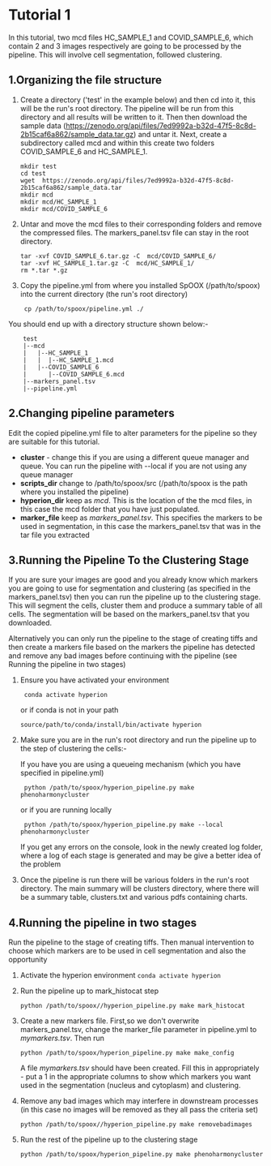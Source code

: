 # Tutorial 1
In this tutorial, two mcd files HC_SAMPLE_1 and COVID_SAMPLE_6, which contain 2 and 3 images respectively are going to be processed by the pipeline. This will involve cell segmentation, followed clustering. 

##  1.Organizing the file structure

1. Create a directory ('test' in the example below) and then cd into it, this will be the run's root directory. The pipeline will be run from this directory and all results will be written to it. Then then download the sample data (https://zenodo.org/api/files/7ed9992a-b32d-47f5-8c8d-2b15caf6a862/sample_data.tar.gz) and untar it. Next, create a subdirectory called mcd and within this create two folders COVID_SAMPLE_6 and HC_SAMPLE_1.

    ```
    mkdir test
    cd test
    wget  https://zenodo.org/api/files/7ed9992a-b32d-47f5-8c8d-2b15caf6a862/sample_data.tar
    mkdir mcd
    mkdir mcd/HC_SAMPLE_1
    mkdir mcd/COVID_SAMPLE_6 
    ```


2. Untar and move the mcd files to their corresponding folders and remove the compressed files. The markers_panel.tsv file can stay in the root directory.
    ```
    tar -xvf COVID_SAMPLE_6.tar.gz -C  mcd/COVID_SAMPLE_6/
    tar -xvf HC_SAMPLE_1.tar.gz -C  mcd/HC_SAMPLE_1/ 
    rm *.tar *.gz
    ```

3. Copy the pipeline.yml from where you installed SpOOX (/path/to/spoox) into the current directory (the run's root directory)
   ```
    cp /path/to/spoox/pipeline.yml ./
   ```

You should end up with a directory structure shown below:-
```
    test
    |--mcd
    |   |--HC_SAMPLE_1
    |   |  |--HC_SAMPLE_1.mcd
    |   |--COVID_SAMPLE_6
    |      |--COVID_SAMPLE_6.mcd
    |--markers_panel.tsv
    |--pipeline.yml
```

## 2.Changing pipeline parameters 

Edit the copied pipeline.yml file to alter parameters for the pipeline so they are suitable for this tutorial.

* **cluster** - change this if you are using a different queue manager and queue. You can run the pipeline with --local if you are not using any queue manager
* **scripts_dir**  change to /path/to/spoox/src (/path/to/spoox is the path where you installed the pipeline)
* **hyperion_dir** keep as *mcd*. This is the location of the the mcd files, in this case the mcd folder that you have just populated.
* **marker_file**  keep as *markers_panel.tsv*. This specifies the markers to be used in segmentation, in this case the markers_panel.tsv that was in the tar file you extracted


## 3.Running the Pipeline To the Clustering Stage 

If you are sure your images are good and you already know which markers you are going to use for segmentation and clustering (as specified in the markers_panel.tsv) then you can run the pipeline up to the clustering stage. This will segment the cells, cluster them and produce a summary table of all cells. The segmentation will be based on the markers_panel.tsv that you downloaded.

Alternatively you can only run the pipeline to the stage of creating tiffs and then create a markers file based on the markers the pipeline has detected and remove any bad images before continuing with the pipeline (see Running the pipeline in two stages)

1. Ensure you have activated your environment

    ```
     conda activate hyperion
    ```
    or if conda is not in your path
    ```
    source/path/to/conda/install/bin/activate hyperion
    ```

2. Make sure you are in the run's root directory and run the pipeline up to the step of clustering the cells:-

   If you have you are using a queueing mechanism (which you have specified in pipeline.yml)
   ```
    python /path/to/spoox/hyperion_pipeline.py make phenoharmonycluster
   ```
   or if you are running locally 

   ```
    python /path/to/spoox/hyperion_pipeline.py make --local phenoharmonycluster
   ```
   If you get any errors on the console, look in the newly created log folder, where a log of each stage is generated and may be give a better idea of the problem

3. Once the pipeline is run there will be various folders in the run's root directory. The main summary will be clusters directory, where there will be a summary table, clusters.txt and various pdfs containing charts. 



## 4.Running the pipeline in two stages

Run the pipeline to the stage of creating tiffs. Then manual intervention to choose which markers are to be used in cell segmentation and also the opportunity

1. Activate the hyperion environment `conda activate hyperion`

2. Run the pipeline up to mark_histocat step

    ```
    python /path/to/spoox//hyperion_pipeline.py make mark_histocat
    ```

3. Create a new markers file. First,so we don't overwrite markers_panel.tsv, change the marker_file parameter in pipeline.yml to *mymarkers.tsv*. Then run

    ```
    python /path/to/spoox/hyperion_pipeline.py make make_config
    ```

    A file *mymarkers.tsv* should have been created. Fill this in appropriately - put a 1 in the appropriate columns to show which markers you want used in the segmentation (nucleus and cytoplasm) and clustering.

4. Remove any bad images which may interfere in downstream processes (in this case no images will be removed as they all pass the criteria set)
    ```
    python /path/to/spoox//hyperion_pipeline.py make removebadimages
    ```
5. Run the rest of the pipeline up to the clustering stage
    ```
    python /path/to/spoox/hyperion_pipeline.py make phenoharmonycluster
    ```
